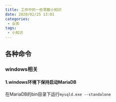```yaml
---
title: 工作中的一些零散小知识
date: 2020/02/25 13:01
categories: 
 - 业务
tags: 
 - 小知识
---
```


<!-- more -->

## 各种命令

### windows相关
#### 1.windows环境下保持启动MariaDB

在MariaDB的bin目录下运行`mysqld.exe --standalone`

